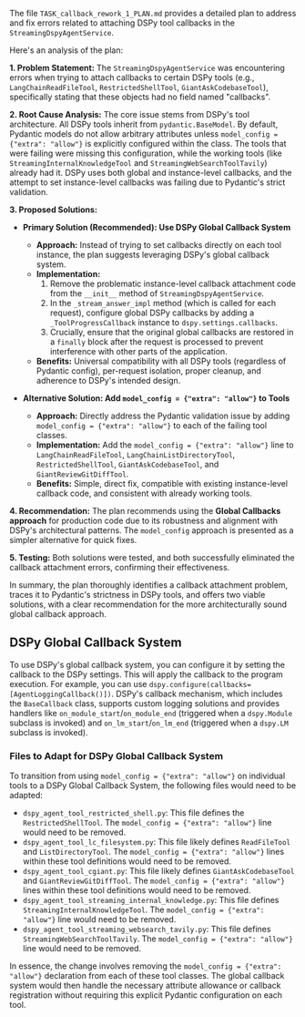 The file `TASK_callback_rework_1_PLAN.md` provides a detailed plan to address and fix errors related to attaching DSPy tool callbacks in the `StreamingDspyAgentService`.

Here's an analysis of the plan:

**1. Problem Statement:**
The `StreamingDspyAgentService` was encountering errors when trying to attach callbacks to certain DSPy tools (e.g., `LangChainReadFileTool`, `RestrictedShellTool`, `GiantAskCodebaseTool`), specifically stating that these objects had no field named "callbacks".

**2. Root Cause Analysis:**
The core issue stems from DSPy's tool architecture. All DSPy tools inherit from `pydantic.BaseModel`. By default, Pydantic models do not allow arbitrary attributes unless `model_config = {"extra": "allow"}` is explicitly configured within the class. The tools that were failing were missing this configuration, while the working tools (like `StreamingInternalKnowledgeTool` and `StreamingWebSearchToolTavily`) already had it. DSPy uses both global and instance-level callbacks, and the attempt to set instance-level callbacks was failing due to Pydantic's strict validation.

**3. Proposed Solutions:**

*   **Primary Solution (Recommended): Use DSPy Global Callback System**
    *   **Approach:** Instead of trying to set callbacks directly on each tool instance, the plan suggests leveraging DSPy's global callback system.
    *   **Implementation:**
        1.  Remove the problematic instance-level callback attachment code from the `__init__` method of `StreamingDspyAgentService`.
        2.  In the `_stream_answer_impl` method (which is called for each request), configure global DSPy callbacks by adding a `_ToolProgressCallback` instance to `dspy.settings.callbacks`.
        3.  Crucially, ensure that the original global callbacks are restored in a `finally` block after the request is processed to prevent interference with other parts of the application.
    *   **Benefits:** Universal compatibility with all DSPy tools (regardless of Pydantic config), per-request isolation, proper cleanup, and adherence to DSPy's intended design.

*   **Alternative Solution: Add `model_config = {"extra": "allow"}` to Tools**
    *   **Approach:** Directly address the Pydantic validation issue by adding `model_config = {"extra": "allow"}` to each of the failing tool classes.
    *   **Implementation:** Add the `model_config = {"extra": "allow"}` line to `LangChainReadFileTool`, `LangChainListDirectoryTool`, `RestrictedShellTool`, `GiantAskCodebaseTool`, and `GiantReviewGitDiffTool`.
    *   **Benefits:** Simple, direct fix, compatible with existing instance-level callback code, and consistent with already working tools.

**4. Recommendation:**
The plan recommends using the **Global Callbacks approach** for production code due to its robustness and alignment with DSPy's architectural patterns. The `model_config` approach is presented as a simpler alternative for quick fixes.

**5. Testing:**
Both solutions were tested, and both successfully eliminated the callback attachment errors, confirming their effectiveness.

In summary, the plan thoroughly identifies a callback attachment problem, traces it to Pydantic's strictness in DSPy tools, and offers two viable solutions, with a clear recommendation for the more architecturally sound global callback approach.

## DSPy Global Callback System

To use DSPy's global callback system, you can configure it by setting the callback to the DSPy settings. This will apply the callback to the program execution. For example, you can use `dspy.configure(callbacks=[AgentLoggingCallback()])`. DSPy's callback mechanism, which includes the `BaseCallback` class, supports custom logging solutions and provides handlers like `on_module_start`/`on_module_end` (triggered when a `dspy.Module` subclass is invoked) and `on_lm_start`/`on_lm_end` (triggered when a `dspy.LM` subclass is invoked).


### Files to Adapt for DSPy Global Callback System

To transition from using `model_config = {"extra": "allow"}` on individual tools to a DSPy Global Callback System, the following files would need to be adapted:

*   `dspy_agent_tool_restricted_shell.py`: This file defines the `RestrictedShellTool`. The `model_config = {"extra": "allow"}` line would need to be removed.
*   `dspy_agent_tool_lc_filesystem.py`: This file likely defines `ReadFileTool` and `ListDirectoryTool`. The `model_config = {"extra": "allow"}` lines within these tool definitions would need to be removed.
*   `dspy_agent_tool_cgiant.py`: This file likely defines `GiantAskCodebaseTool` and `GiantReviewGitDiffTool`. The `model_config = {"extra": "allow"}` lines within these tool definitions would need to be removed.
*   `dspy_agent_tool_streaming_internal_knowledge.py`: This file defines `StreamingInternalKnowledgeTool`. The `model_config = {"extra": "allow"}` line would need to be removed.
*   `dspy_agent_tool_streaming_websearch_tavily.py`: This file defines `StreamingWebSearchToolTavily`. The `model_config = {"extra": "allow"}` line would need to be removed.

In essence, the change involves removing the `model_config = {"extra": "allow"}` declaration from each of these tool classes. The global callback system would then handle the necessary attribute allowance or callback registration without requiring this explicit Pydantic configuration on each tool.